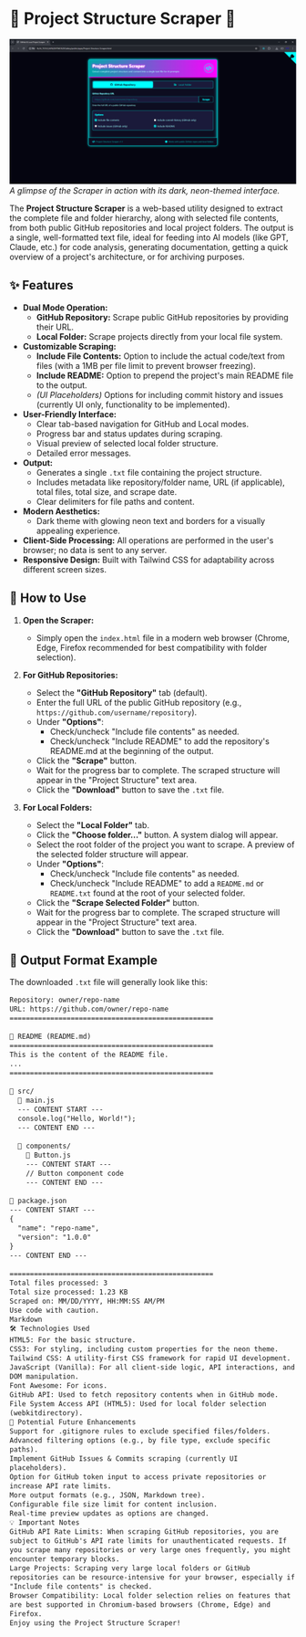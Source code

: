 # 💾 Project Structure Scraper 💾

![Project Scraper Screenshot](002.png)
*A glimpse of the Scraper in action with its dark, neon-themed interface.*

The **Project Structure Scraper** is a web-based utility designed to extract the complete file and folder hierarchy, along with selected file contents, from both public GitHub repositories and local project folders. The output is a single, well-formatted text file, ideal for feeding into AI models (like GPT, Claude, etc.) for code analysis, generating documentation, getting a quick overview of a project's architecture, or for archiving purposes.

## ✨ Features

*   **Dual Mode Operation:**
    *   **GitHub Repository:** Scrape public GitHub repositories by providing their URL.
    *   **Local Folder:** Scrape projects directly from your local file system.
*   **Customizable Scraping:**
    *   **Include File Contents:** Option to include the actual code/text from files (with a 1MB per file limit to prevent browser freezing).
    *   **Include README:** Option to prepend the project's main README file to the output.
    *   *(UI Placeholders)* Options for including commit history and issues (currently UI only, functionality to be implemented).
*   **User-Friendly Interface:**
    *   Clear tab-based navigation for GitHub and Local modes.
    *   Progress bar and status updates during scraping.
    *   Visual preview of selected local folder structure.
    *   Detailed error messages.
*   **Output:**
    *   Generates a single `.txt` file containing the project structure.
    *   Includes metadata like repository/folder name, URL (if applicable), total files, total size, and scrape date.
    *   Clear delimiters for file paths and content.
*   **Modern Aesthetics:**
    *   Dark theme with glowing neon text and borders for a visually appealing experience.
*   **Client-Side Processing:** All operations are performed in the user's browser; no data is sent to any server.
*   **Responsive Design:** Built with Tailwind CSS for adaptability across different screen sizes.

## 🚀 How to Use

1.  **Open the Scraper:**
    *   Simply open the `index.html` file in a modern web browser (Chrome, Edge, Firefox recommended for best compatibility with folder selection).

2.  **For GitHub Repositories:**
    *   Select the **"GitHub Repository"** tab (default).
    *   Enter the full URL of the public GitHub repository (e.g., `https://github.com/username/repository`).
    *   Under **"Options"**:
        *   Check/uncheck "Include file contents" as needed.
        *   Check/uncheck "Include README" to add the repository's README.md at the beginning of the output.
    *   Click the **"Scrape"** button.
    *   Wait for the progress bar to complete. The scraped structure will appear in the "Project Structure" text area.
    *   Click the **"Download"** button to save the `.txt` file.

3.  **For Local Folders:**
    *   Select the **"Local Folder"** tab.
    *   Click the **"Choose folder..."** button. A system dialog will appear.
    *   Select the root folder of the project you want to scrape. A preview of the selected folder structure will appear.
    *   Under **"Options"**:
        *   Check/uncheck "Include file contents" as needed.
        *   Check/uncheck "Include README" to add a `README.md` or `README.txt` found at the root of your selected folder.
    *   Click the **"Scrape Selected Folder"** button.
    *   Wait for the progress bar to complete. The scraped structure will appear in the "Project Structure" text area.
    *   Click the **"Download"** button to save the `.txt` file.

## 📄 Output Format Example

The downloaded `.txt` file will generally look like this:

```text
Repository: owner/repo-name
URL: https://github.com/owner/repo-name
==================================================

📖 README (README.md)
==================================================
This is the content of the README file.
...
==================================================

📁 src/
  📄 main.js
  --- CONTENT START ---
  console.log("Hello, World!");
  --- CONTENT END ---

  📁 components/
    📄 Button.js
    --- CONTENT START ---
    // Button component code
    --- CONTENT END ---

📄 package.json
--- CONTENT START ---
{
  "name": "repo-name",
  "version": "1.0.0"
}
--- CONTENT END ---

==================================================
Total files processed: 3
Total size processed: 1.23 KB
Scraped on: MM/DD/YYYY, HH:MM:SS AM/PM
Use code with caution.
Markdown
🛠️ Technologies Used
HTML5: For the basic structure.
CSS3: For styling, including custom properties for the neon theme.
Tailwind CSS: A utility-first CSS framework for rapid UI development.
JavaScript (Vanilla): For all client-side logic, API interactions, and DOM manipulation.
Font Awesome: For icons.
GitHub API: Used to fetch repository contents when in GitHub mode.
File System Access API (HTML5): Used for local folder selection (webkitdirectory).
🔮 Potential Future Enhancements
Support for .gitignore rules to exclude specified files/folders.
Advanced filtering options (e.g., by file type, exclude specific paths).
Implement GitHub Issues & Commits scraping (currently UI placeholders).
Option for GitHub token input to access private repositories or increase API rate limits.
More output formats (e.g., JSON, Markdown tree).
Configurable file size limit for content inclusion.
Real-time preview updates as options are changed.
💡 Important Notes
GitHub API Rate Limits: When scraping GitHub repositories, you are subject to GitHub's API rate limits for unauthenticated requests. If you scrape many repositories or very large ones frequently, you might encounter temporary blocks.
Large Projects: Scraping very large local folders or GitHub repositories can be resource-intensive for your browser, especially if "Include file contents" is checked.
Browser Compatibility: Local folder selection relies on features that are best supported in Chromium-based browsers (Chrome, Edge) and Firefox.
Enjoy using the Project Structure Scraper!
